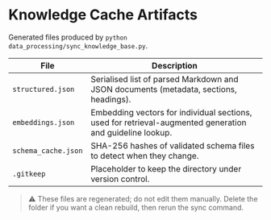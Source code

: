 # Knowledge Cache Artifacts

Generated files produced by `python data_processing/sync_knowledge_base.py`.

| File | Description |
| ---- | ----------- |
| `structured.json` | Serialised list of parsed Markdown and JSON documents (metadata, sections, headings). |
| `embeddings.json` | Embedding vectors for individual sections, used for retrieval-augmented generation and guideline lookup. |
| `schema_cache.json` | SHA-256 hashes of validated schema files to detect when they change. |
| `.gitkeep` | Placeholder to keep the directory under version control. |

> ⚠️ These files are regenerated; do not edit them manually. Delete the folder if you want a clean rebuild, then rerun the sync command.
